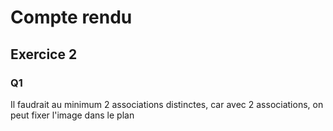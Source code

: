 # Compte rendu

## Exercice 2

### Q1
Il faudrait au minimum 2 associations distinctes, car avec 2 associations, on peut fixer l'image dans le plan
